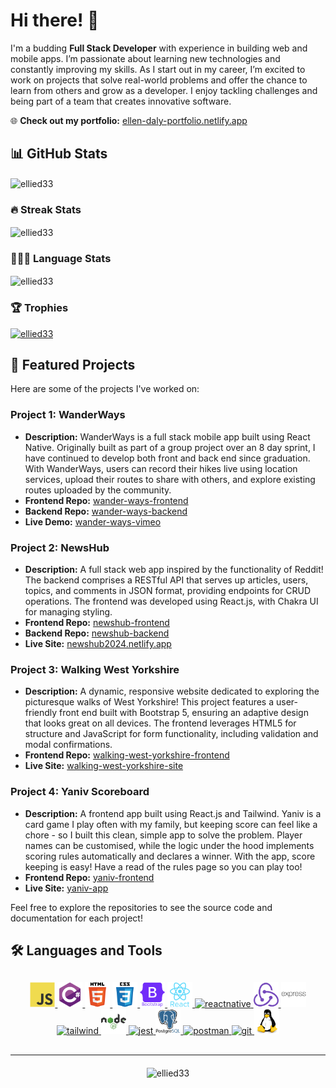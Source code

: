 # Hi there! 👋

I'm a budding **Full Stack Developer** with experience in building web and mobile apps. I’m passionate about learning new technologies and constantly improving my skills. As I start out in my career, I’m excited to work on projects that solve real-world problems and offer the chance to learn from others and grow as a developer. I enjoy tackling challenges and being part of a team that creates innovative software.

🌐 **Check out my portfolio:** [ellen-daly-portfolio.netlify.app](https://ellen-daly-portfolio.netlify.app/)

## 📊 GitHub Stats

<p>
  <img align="center" src="https://github-readme-stats.vercel.app/api?username=ellied33&show_icons=true&locale=en" alt="ellied33" />
</p>

### 🔥 Streak Stats

<p>
  <img align="center" src="https://github-readme-streak-stats.herokuapp.com/?user=ellied33&theme=tokyonight&fire=DD2727" alt="ellied33" />
</p>

### 👩🏻‍💻 Language Stats

<p>
  <img align="center" src="https://github-readme-stats.vercel.app/api/top-langs?username=ellied33&show_icons=true&locale=en&layout=compact" alt="ellied33" />
</p>

### 🏆 Trophies

<p align="left"> 
  <a href="https://github.com/ryo-ma/github-profile-trophy">
    <img src="https://github-profile-trophy.vercel.app/?username=ellied33" alt="ellied33" />
  </a> 
</p>


## 🚀 Featured Projects

Here are some of the projects I've worked on:

### Project 1: **WanderWays**
- **Description:** WanderWays is a full stack mobile app built using React Native. Originally built as part of a group project over an 8 day sprint, I have continued to develop both front and back end since graduation. With WanderWays, users can record their hikes live using location services, upload their routes to share with others, and explore existing routes uploaded by the community.
- **Frontend Repo:** [wander-ways-frontend](https://github.com/EllieD33/walk-the-line-frontend)
- **Backend Repo:** [wander-ways-backend](https://github.com/EllieD33/walk-the-line-backend)
- **Live Demo:** [wander-ways-vimeo](https://vimeo.com/999486194)

### Project 2: **NewsHub**
- **Description:** A full stack web app inspired by the functionality of Reddit! The backend comprises a RESTful API that serves up articles, users, topics, and comments in JSON format, providing endpoints for CRUD operations. The frontend was developed using React.js, with Chakra UI for managing styling.
- **Frontend Repo:** [newshub-frontend](https://github.com/EllieD33/fe-news)
- **Backend Repo:** [newshub-backend](https://github.com/EllieD33/news-site)
- **Live Site:** [newshub2024.netlify.app](https://newshub2024.netlify.app/)

### Project 3: **Walking West Yorkshire**
- **Description:** A dynamic, responsive website dedicated to exploring the picturesque walks of West Yorkshire! This project features a user-friendly front end built with Bootstrap 5, ensuring an adaptive design that looks great on all devices. The frontend leverages HTML5 for structure and JavaScript for form functionality, including validation and modal confirmations.
- **Frontend Repo:** [walking-west-yorkshire-frontend](https://github.com/EllieD33/Walking-Website-Responsive)
- **Live Site:** [walking-west-yorkshire-site](https://ellied33.github.io/Walking-Website-Responsive/index.html)

### Project 4: **Yaniv Scoreboard**
- **Description:** A frontend app built using React.js and Tailwind. Yaniv is a card game I play often with my family, but keeping score can feel like a chore - so I built this clean, simple app to solve the problem. Player names can be customised, while the logic under the hood implements scoring rules automatically and declares a winner. With the app, score keeping is easy! Have a read of the rules page so you can play too!
- **Frontend Repo:** [yaniv-frontend](https://github.com/EllieD33/yaniv-app)
- **Live Site:** [yaniv-app](https://yaniv-scoreboard.netlify.app//)

Feel free to explore the repositories to see the source code and documentation for each project!

## 🛠️ Languages and Tools

<p align="center" style="margin: 30px;">
  <a href="https://developer.mozilla.org/en-US/docs/Web/JavaScript" target="_blank" rel="noreferrer">
    <img src="https://raw.githubusercontent.com/devicons/devicon/master/icons/javascript/javascript-original.svg" alt="javascript" width="40" height="40" />
  </a>
  <a href="https://www.w3schools.com/cs/" target="_blank" rel="noreferrer">
    <img src="https://raw.githubusercontent.com/devicons/devicon/master/icons/csharp/csharp-original.svg" alt="csharp" width="40" height="40" />
  </a>
  <a href="https://www.w3.org/html/" target="_blank" rel="noreferrer">
    <img src="https://raw.githubusercontent.com/devicons/devicon/master/icons/html5/html5-original-wordmark.svg" alt="html5" width="40" height="40" />
  </a>
  <a href="https://www.w3schools.com/css/" target="_blank" rel="noreferrer">
    <img src="https://raw.githubusercontent.com/devicons/devicon/master/icons/css3/css3-original-wordmark.svg" alt="css3" width="40" height="40" />
  </a>
  <a href="https://getbootstrap.com" target="_blank" rel="noreferrer">
    <img src="https://raw.githubusercontent.com/devicons/devicon/master/icons/bootstrap/bootstrap-plain-wordmark.svg" alt="bootstrap" width="40" height="40" />
  </a>
  <a href="https://reactjs.org/" target="_blank" rel="noreferrer">
    <img src="https://raw.githubusercontent.com/devicons/devicon/master/icons/react/react-original-wordmark.svg" alt="react" width="40" height="40" />
  </a>
  <a href="https://reactnative.dev/" target="_blank" rel="noreferrer">
    <img src="https://cdn.worldvectorlogo.com/logos/react-native-1.svg" alt="reactnative" width="40" height="40" />
  </a>
  <a href="https://redux.js.org" target="_blank" rel="noreferrer">
    <img src="https://raw.githubusercontent.com/devicons/devicon/master/icons/redux/redux-original.svg" alt="redux" width="40" height="40" />
  </a>
  <a href="https://expressjs.com" target="_blank" rel="noreferrer">
    <img src="https://raw.githubusercontent.com/devicons/devicon/master/icons/express/express-original-wordmark.svg" alt="express" width="40" height="40" />
  </a>
  <a href="https://tailwindcss.com/" target="_blank" rel="noreferrer">
    <img src="https://www.vectorlogo.zone/logos/tailwindcss/tailwindcss-icon.svg" alt="tailwind" width="40" height="40" />
  </a>
  <a href="https://nodejs.org" target="_blank" rel="noreferrer">
    <img src="https://raw.githubusercontent.com/devicons/devicon/master/icons/nodejs/nodejs-original-wordmark.svg" alt="nodejs" width="40" height="40" />
  </a>
  <a href="https://jestjs.io" target="_blank" rel="noreferrer">
    <img src="https://www.vectorlogo.zone/logos/jestjsio/jestjsio-icon.svg" alt="jest" width="40" height="40" />
  </a>
  <a href="https://www.postgresql.org" target="_blank" rel="noreferrer">
    <img src="https://raw.githubusercontent.com/devicons/devicon/master/icons/postgresql/postgresql-original-wordmark.svg" alt="postgresql" width="40" height="40" />
  </a>
  <a href="https://postman.com" target="_blank" rel="noreferrer">
    <img src="https://www.vectorlogo.zone/logos/getpostman/getpostman-icon.svg" alt="postman" width="40" height="40" />
  </a>
  <a href="https://git-scm.com/" target="_blank" rel="noreferrer">
    <img src="https://www.vectorlogo.zone/logos/git-scm/git-scm-icon.svg" alt="git" width="40" height="40" />
  </a>
  <a href="https://www.linux.org/" target="_blank" rel="noreferrer">
    <img src="https://raw.githubusercontent.com/devicons/devicon/master/icons/linux/linux-original.svg" alt="linux" width="40" height="40" />
  </a>
</p>


---
<p align="center" style="margin-top: 20px;"> 
  <img src="https://komarev.com/ghpvc/?username=ellied33&label=Profile%20views&color=0e75b6&style=flat" alt="ellied33" />
</p>

